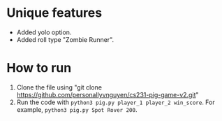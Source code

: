 # Unique features
- Added yolo option.
- Added roll type "Zombie Runner".

# How to run
1. Clone the file using "git clone https://github.com/personallyvnguyen/cs231-pig-game-v2.git"
2. Run the code with `python3 pig.py player_1 player_2 win_score`. For example, `python3 pig.py Spot Rover 200`.